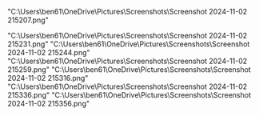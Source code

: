 


"C:\\Users\\ben61\\OneDrive\\Pictures\\Screenshots\\Screenshot 2024-11-02 215207.png"


"C:\\Users\\ben61\\OneDrive\\Pictures\\Screenshots\\Screenshot 2024-11-02 215231.png"
"C:\\Users\ben61\\OneDrive\\Pictures\\Screenshots\\Screenshot 2024-11-02 215244.png"
"C:\\Users\ben61\\OneDrive\\Pictures\\Screenshots\\Screenshot 2024-11-02 215259.png"
"C:\\Users\ben61\\OneDrive\\Pictures\\Screenshots\\Screenshot 2024-11-02 215316.png"
"C:\\Users\ben61\\OneDrive\\Pictures\\Screenshots\\Screenshot 2024-11-02 215336.png"
"C:\\Users\ben61\\OneDrive\\Pictures\\Screenshots\\Screenshot 2024-11-02 215356.png"
